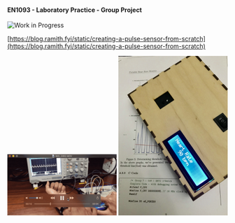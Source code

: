 #### EN1093 - Laboratory Practice - Group Project 

![Work in Progress](https://img.shields.io/badge/Work-In--Progress-purple.svg?longCache=true&style=popout-square)


[https://blog.ramith.fyi/static/creating-a-pulse-sensor-from-scratch](https://blog.ramith.fyi/static/creating-a-pulse-sensor-from-scratch)

<img src="summary.gif" width="250"/>

<img src="IMG_2775.jpg" width="250"/>

